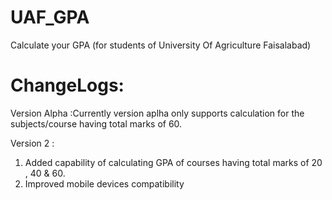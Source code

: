 # UAF_GPA
Calculate your GPA (for students of University Of Agriculture Faisalabad)
# ChangeLogs:
 Version Alpha :Currently version aplha only supports calculation for the subjects/course having total marks of 60.
 <p>Version 2 : 
                <br>
                <ol> 
                <li>Added capability of calculating GPA of courses having total marks of 20 , 40 & 60.</li>
                <li>Improved mobile devices compatibility</li>
                </ol>
                </br>
